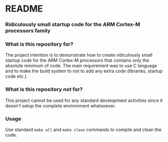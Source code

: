# README #

### Ridiculously small startup code for the ARM Cortex-M processors family

### What is this repository for? ###

The project intention is to demonstrate how to create ridiculously small startup code for the ARM Cortex-M processors that contains only the absolute minimum of code. The main requirement was to use C language and to make the build system to not to add any extra code (libraries, startup code etc.). 

### What is this repository _not_ for? ###

This project cannot be used for any standard development activities since it doesn't setup the complete environment whatsoever.

### Usage ###

Use standard `make all` and `make clean` commands to compile and clean the code.
